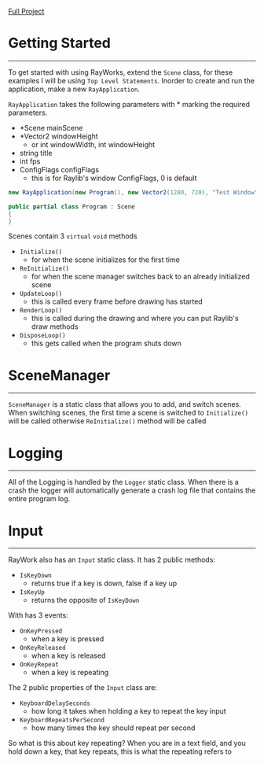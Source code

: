 <a href="https://github.com/SWCreeperKing/RayWork">Full Project</a>

# Getting Started

---

To get started with using RayWorks, extend the `Scene` class,
for these examples I will be using `Top Level Statements`.
Inorder to create and run the application, make a new `RayApplication`.

`RayApplication` takes the following parameters with * marking the required parameters.

- *Scene mainScene
- *Vector2 windowHeight
    - or int windowWidth, int windowHeight
- string title
- int fps
- ConfigFlags configFlags
    - this is for Raylib's window ConfigFlags, 0 is default

```csharp
new RayApplication(new Program(), new Vector2(1280, 720), "Test Window")

public partial class Program : Scene
{
}
```

Scenes contain 3 `virtual` `void` methods

- `Initialize()`
    - for when the scene initializes for the first time
- `ReInitialize()`
    - for when the scene manager switches back to an already initialized scene
- `UpdateLoop()`
    - this is called every frame before drawing has started
- `RenderLoop()`
    - this is called during the drawing and where you can put Raylib's draw methods
- `DisposeLoop()`
    - this gets called when the program shuts down

# SceneManager

---

`SceneManager` is a static class that allows you to add, and switch scenes.
When switching scenes, the first time a scene is switched to `Initialize()` will be called
otherwise `ReInitialize()` method will be called

# Logging

---

All of the Logging is handled by the `Logger` static class.
When there is a crash the logger will automatically generate a crash log file
that contains the entire program log. 

# Input

---

RayWork also has an `Input` static class. It has 2 public methods:

- `IsKeyDown`
  - returns true if a key is down, false if a key up
- `IsKeyUp`
  - returns the opposite of `IsKeyDown`

With has 3 events:

- `OnKeyPressed`
  - when a key is pressed
- `OnKeyReleased`
  - when a key is released
- `OnKeyRepeat`
  - when a key is repeating

The 2 public properties of the `Input` class are:

- `KeyboardDelaySeconds`
  - how long it takes when holding a key to repeat the key input
- `KeyboardRepeatsPerSecond`
  - how many times the key should repeat per second

So what is this about key repeating? When you are in a text field,
and you hold down a key, that key repeats, this is what the repeating refers to

